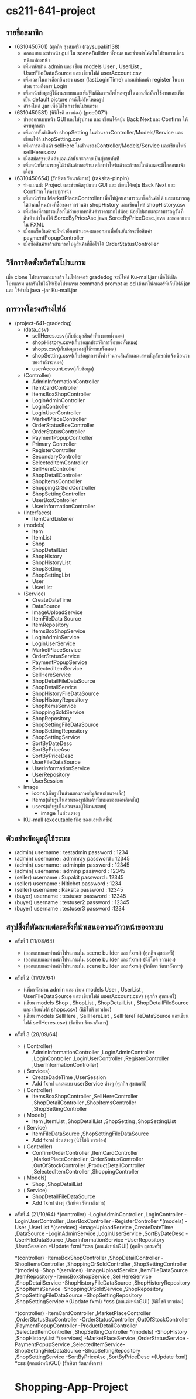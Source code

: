 # cs211-641-project

## รายชื่อสมาชิก
* (6310450701) (ศุภกิจ สุขสมศรี) (raysupakit138)
  * ออกแบบและทำหน้า gui ใน sceneBuilder ทั้งหมด และช่วยทำโค้ดในโปรแกรมเชื่อมหน้าแต่ละหน้า
  * เพิ่มรหัสผ่าน admin และ เขียน models User , UserList , UserFileDataSource และ เขียนไฟล์ userAccount.csv
  * เพิ่มเวลาในการล็อกอินของ user (lastLoginTime) และแก้บัคหน้า register ในบางส่วน รวมถึงการ Login
  * เพิ่มหน้าข้อมูลผู้ใช้งานระบบและเพิ่มฟังก์ชันการอัพโหลดรูปในตอนที่สมัครใช้งานและเพิ่มเป็น default picture กรณีไม่อัพโหลดรูป
  * สร้างไฟล์ .jar เพื่อใช้ในการรันโปรแกรม
* (6310450581) (นิธิโชติ ขาวผ่อง) (pee0071)
  * ช่วยออกแบบหน้า GUI และใส่รูปภาพ และ เขียนโค้ดปุ่ม Back Next และ Confirm ให้ครบทุกหน้า
  * เพิ่มการตั้งค่าสินค้า shopSetting ในส่วนของController/Models/Service เเละเขียนไฟล์ shopSetting.csv
  * เพิ่มการลงสินค้า sellHere ในส่วนของController/Models/Service เเละเขียนไฟล์ sellHeres.csv
  * เมื่อสมัครขายสินค้าเเอคเค้านั้นจะกลายเป็นผู้ขายทันที
  * เพิ่มหน้าที่สามารถดูได้ว่าสินค้าของร้านเหลือเท่าไหร่เเล้วละถ้าของใกล้หมดจะมีไอคอนเเจ้งเตือน
* (6310450654) (รักษิตา รัตนาลังการ) (raksita-pinpin)
  * ร่างแผนผัง Project และช่วยคิดรูปแบบ GUI และ เขียนโค้ดปุ่ม Back Next และ Confirm ให้ครบทุกหน้า
  * เพิ่มหน้าร้าน MarketPlaceController เพื่อให้ผู้คนสามารถมาซื้อสินค้าได้ เเละสามารถดูได้ว่าคนไหนบ้างที่ซื้อของจากร้านค้า shopHistory เเละเขียนไฟล์ shopHistory.csv
  * เพิ่มช่องที่สามารถเลือกได้ว่าอยากหาสินค้าราคามากไปน้อย น้อยไปมากเเละสามารถดูวันที่สินค้าเก่าใหม่ได้ SorceByPriceAsc.java,SorceByPriceDesc.java และออกแบบใน FXML
  * เมื่อกดซื้อสินค้าจะมีหน้าอีกหน้าเเสดงผลออกมาเพื่อยืนยันว่าจะซื้อสินค้า paymentPopupController
  * เมื่อซื้อสินค้าเเล้วสามารถไปดูสินค้าที่ซื้อไว้ได้ OrderStatusController

## วิธีการติดตั้งหรือรันโปรแกรม
เมื่อ clone โปรแกรมลงมาแล้ว ในโฟลเดอร์ gradedog จะมีไฟล์ Ku-mall.jar เพื่อใช้เปิดโปรแกรม
หากรันไม่ได้ให้เปิดโปรแกรม command prompt ละ cd เข้าหาโฟลเดอร์ที่เก็บไฟล์ jar และ ใช้คำสั่ง java -jar Ku-mall.jar

## การวางโครงสร้างไฟล์
* (project-641-gradedog)
  * (data_csv)
    * sellHeres.csv(เก็บข้อมูลสินค้าที่ลงขายทั้งหมด)
    * shopHistory.csv(เก็บข้อมูลประวัติการซื้อของทั้งหมด)
    * shops.csv(เก็บข้อมูลของผู้ใช้ระบบทั้งหมด)
    * shopSetting.csv(เก็บข้อมูลการตั้งค่าจำนวนสินค้าเเละเเสดงสัญลักษณ์เเจ้งเตือนว่าของกำลังจะหมด)
    * userAccount.csv(เก็บข้อมูล)
  * (Controller)
    * AdminInformationController
    * ItemCardController
    * ItemsBoxShopController
    * LoginAdminController
    * LoginController
    * LoginUserController
    * MarketPlaceController
    * OrderStatusBoxController
    * OrderStatusController
    * PaymentPopupController
    * Primary Controller
    * RegisterController
    * SecondaryController
    * SelectedItemController
    * SellHereController
    * ShopDetailController
    * ShopItemsController
    * ShoppingOrSoldController
    * ShopSettingController
    * UserBoxController
    * UserInformationController
  * (Interfaces)
    * ItemCardListener
  * (models)
    * Item
    * ItemList
    * Shop
    * ShopDetailList
    * ShopHistory
    * ShopHistoryList
    * ShopSetting
    * ShopSettingList
    * User
    * UserList
  * (Service)
    * CreateDateTime
    * DataSource
    * ImageUploadService
    * ItemFileData Source
    * ItemRepository
    * ItemsBoxShopService
    * LoginAdminService
    * LoginUserService
    * MarketPlaceService
    * OrderStatusService
    * PaymentPopupService
    * SelectedItemService
    * SellHereService
    * ShopDetailFileDataSource
    * ShopDetailService
    * ShopHistoryFileDataSource
    * ShopHistoryRepository
    * ShopItemsService
    * ShoppingSoldService
    * ShopRepository
    * ShopSettingFileDataSource
    * ShopSettingRepository
    * ShopSettingService
    * SortByDateDesc
    * SortByPriceAsc
    * SortByPriceDesc
    * UserFileDataSource
    * UserInformationService
    * UserRepository
    * UserSession
  * image
    * icons(เก็บรูปในส่วนของภาพสัญลักษณ์ขนาดเล็ก)
    * Items(เก็บรูปในส่วนของรูปสินค้าทั้งหมดของเเอพลิเคชั่น)
    * users(เก็บรูปในส่วนของผู้ใช้งานระบบ)
      * image ในส่วนต่างๆ
  * KU-mall (executable file ของเเอพลิเคชั่น)

## ตัวอย่างข้อมูลผู้ใช้ระบบ
* (admin) username : testadmin password : 1234
* (admin) username : adminray password : 12345
* (admin) username : adminpin password : 12345
* (admin) username : adminp password : 12345
* (seller) username : Supakit password : 12345
* (seller) username : Nitichot password : 1234
* (seller) username : Raksita password : 12345
* (buyer) username : testuser password : 12345
* (buyer) username : testuser2 password : 12345
* (buyer) username : testuser3 password :1234


## สรุปสิ่งที่พัฒนาแต่ละครั้งที่นำเสนอความก้าวหน้าของระบบ
* ครั้งที่ 1 (11/08/64)
  * (ออกแบบและทำหน้าโปรแกรมใน scene builder และ fxml) (ศุภกิจ สุขสมศรี)
  * (ออกแบบและทำหน้าโปรแกรมใน scene builder และ fxml) (นิธิโชติ ขาวผ่อง)
  * (ออกแบบและทำหน้าโปรแกรมใน scene builder และ fxml) (รักษิตา รัตนาลังการ)
* ครั้งที่ 2 (11/09/64)
  * (เพิ่มรหัสผ่าน admin และ เขียน models User , UserList , UserFileDataSource และ เขียนไฟล์ userAccount.csv) (ศุภกิจ สุขสมศรี)
  * (เขียน models Shop , ShopList , ShopDetailList , ShopDetailFileSource และ เขียนไฟล์ shops.csv) (นิธิโชติ ขาวผ่อง)
  * (เขียน models SellHere , SellHereList , SellHereFileDataSource และเขียนไฟล์ sellHeres.csv) (รักษิตา รัตนาลังการ)
* ครั้งที่ 3 (28/09/64)
  * ( Controller)
    - AdminInformationController ,LoginAdminController ,LoginController ,LoginUserController ,RegisterController ,UserInformationController)
  * ( Services)
    - CreateDadeTime ,UserSession
    - Add fxml และระบบ userService ต่างๆ (ศุภกิจ สุขสมศรี)
  * ( Controller)
    - ItemsBoxShopController ,SellHereController ,ShopDetailController ,ShopItemsController ,ShopSettingController
  * ( Models)
    - Item ,ItemList ,ShopDetailList ,ShopSetting ,ShopSettingList
  * ( Service)
    - ItemFileDataSource ,ShopSettingFileDataSource
    - Add fxml ส่วนต่างๆ (นิธิโชติ ขาวผ่อง)
  * ( Controller)
    - ConfirmOrderController ,ItemCardController ,MarketPlaceController ,OrderStatusController ,OutOfStockController ,ProductDetailController
      ,SelectedItemController ,ShoppingController
  * ( Models)
    - Shop ,ShopDetailList
  * ( Service)
    - ShopDetailFileDataSource
    - Add fxml ต่างๆ (รักษิตา รัตนาลังการ)
* ครั้งที่ 4 (21/10/64)
  *(controller)
  -LoginAdminController ,LoginController
  -LoginUserController ,UserBoxController
  -RegisterController
  *(models)
  -User ,UserList
  *(services)
  -ImageUploadService ,CreateDateTime ,DataSource
  -LoginAdminService ,LoginUserService ,SortByDateDesc
  -UserFileDataSource ,UserInformationService
  -UserRepository ,UserSession
  *Update fxml
  *css (ตกแต่งหน้าGUI)  (ศุภกิจ สุขสมศรี)
  
  *(controller)
  -ItemsBoxShopController ,ShopDetailController
  -ShopItemsController ,ShoppingOrSoldController ,ShopSettingController
  *(models)
  -Shop
  *(services)
  -ImageUploadService ,ItemFileDataSource ,ItemRepository
  -ItemsBoxShopService ,SellHereService ,ShopDetailService
  -ShopHistoryFileDataSource ,ShopHistoryRepository ,ShopItemsService
  -ShoppingOrSoldService ,ShopRepository ,ShopSettingFileDataSource
  -ShopSettingRepository ,ShopSettingService
  *(Update fxml)
  *css (ตกแต่งหน้าGUI)  (นิธิโชติ ขาวผ่อง)

  *(controller)
  -ItemCardController ,MarketPlaceController ,OrderStatusBoxController
  -OrderStatusController ,OutOfStockController ,PaymentPopupController
  -ProductDetailController ,SelectedItemController ,ShopSettingController
  *(models)
  -ShopHistory ,ShopHistoryList
  *(services)
  -MarketPlaceService ,OrderStatusService
  -PaymentPopupService ,SelectedItemService-ShopSettingFileDataSource
  -ShopSettingRepository ,ShopSettingService
  -SortByPriceAsc ,SortByPriceDesc
  *(Update fxml)
  *css (ตกแต่งหน้าGUI)  (รักษิตา รัตนาลังการ)
  # Shopping-App-Project
